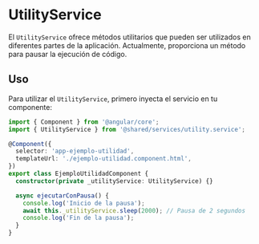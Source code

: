 # UtilityService

El `UtilityService` ofrece métodos utilitarios que pueden ser utilizados en diferentes partes de la aplicación. Actualmente, proporciona un método para pausar la ejecución de código.

## Uso

Para utilizar el `UtilityService`, primero inyecta el servicio en tu componente:

```typescript
import { Component } from '@angular/core';
import { UtilityService } from '@shared/services/utility.service';

@Component({
  selector: 'app-ejemplo-utilidad',
  templateUrl: './ejemplo-utilidad.component.html',
})
export class EjemploUtilidadComponent {
  constructor(private _utilityService: UtilityService) {}

  async ejecutarConPausa() {
    console.log('Inicio de la pausa');
    await this._utilityService.sleep(2000); // Pausa de 2 segundos
    console.log('Fin de la pausa');
  }
}
